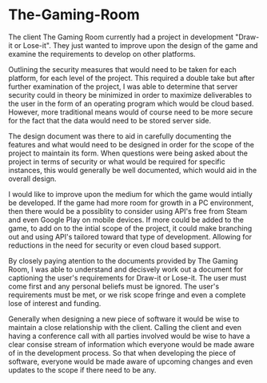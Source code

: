 # The-Gaming-Room

The client The Gaming Room currently had a project in development "Draw-it or Lose-it". They just wanted to improve upon the design of the game and examine the requirements to develop on other platforms. 

Outlining the security measures that would need to be taken for each platform, for each level of the project. This required a double take but after further examination of the project, I was able to determine that server security could in theory be minimized in order to maximize deliverables to the user in the form of an operating program which would be cloud based. However, more traditional means would of course need to be more secure for the fact that the data would need to be stored server side. 

The design document was there to aid in carefully documenting the features and what would need to be designed in order for the scope of the project to maintain its form. When questions were being asked about the project in terms of security or what would be required for specific instances, this would generally be well documented, which would aid in the overall design. 

I would like to improve upon the medium for which the game would intially be developed. If the game had more room for growth in a PC environment, then there would be a possiblity to consider using API's free from Steam and even Google Play on mobile devices. If more could be added to the game, to add on to the intial scope of the project, it could make branching out and using API's tailored toward that type of development. Allowing for reductions in the need for security or even cloud based support. 

By closely paying atention to the documents provided by The Gaming Room, I was able to understand and decisvely work out a document for captioning the user's requirements for Draw-it or Lose-it. The user must come first and any personal beliefs must be ignored. The user's requirements must be met, or we risk scope fringe and even a complete lose of interest and funding. 

Generally when designing a new piece of software it would be wise to maintain a close relationship with the client. Calling the client and even having a conference call with all parties involved would be wise to have a clear consise stream of information which everyone would be made aware of in the development process. So that when developing the piece of software, everyone would be made aware of upcoming changes and even updates to the scope if there need to be any. 

